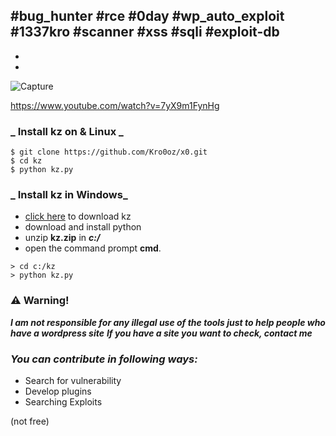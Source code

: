 


#bug_hunter 
#rce 
#0day 
#wp_auto_exploit
#1337kro
#scanner #xss #sqli 
#exploit-db 
- 
- 
- 


![Capture](https://user-images.githubusercontent.com/72355033/214109184-fb60e82a-f2ca-4bfc-bfac-8a5c76a9fe06.PNG)

https://www.youtube.com/watch?v=7yX9m1FynHg



### _  Install kz on & Linux _


```
$ git clone https://github.com/Kro0oz/x0.git
$ cd kz
$ python kz.py
```



### _ Install kz in Windows_


- [click here](https://github.com/Kro0oz/x0/archive/refs/heads/main.zip) to download kz
- download and install python
- unzip **kz.zip** in ***c:/***
- open the command prompt **cmd**.
```
> cd c:/kz
> python kz.py
```




### :warning: Warning!

***I am not responsible for any illegal use of the tools just to help people who have a wordpress site***
***If you have a site you want to check, contact me***




### _You can contribute in following ways:_

- Search for vulnerability
- Develop plugins
- Searching Exploits



(not free)
